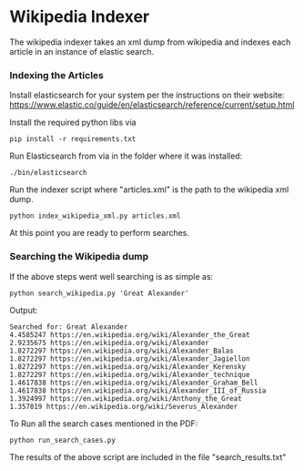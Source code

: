 Wikipedia Indexer
=================

The wikipedia indexer takes an xml dump from wikipedia and indexes each article in an instance of elastic search.

### Indexing the Articles

Install elasticsearch for your system per the instructions on their website: https://www.elastic.co/guide/en/elasticsearch/reference/current/setup.html

Install the required python libs via
```
pip install -r requirements.txt
```

Run Elasticsearch from via in the folder where it was installed:
```
./bin/elasticsearch
```

Run the indexer script where "articles.xml" is the path to the wikipedia xml dump.
```
python index_wikipedia_xml.py articles.xml
```
At this point you are ready to perform searches.

### Searching the Wikipedia dump
If the above steps went well searching is as simple as:
```
python search_wikipedia.py 'Great Alexander'
```
Output:
```
Searched for: Great Alexander
4.4585247 https://en.wikipedia.org/wiki/Alexander_the_Great
2.9235675 https://en.wikipedia.org/wiki/Alexander
1.8272297 https://en.wikipedia.org/wiki/Alexander_Balas
1.8272297 https://en.wikipedia.org/wiki/Alexander_Jagiellon
1.8272297 https://en.wikipedia.org/wiki/Alexander_Kerensky
1.8272297 https://en.wikipedia.org/wiki/Alexander_technique
1.4617838 https://en.wikipedia.org/wiki/Alexander_Graham_Bell
1.4617838 https://en.wikipedia.org/wiki/Alexander_III_of_Russia
1.3924997 https://en.wikipedia.org/wiki/Anthony_the_Great
1.357819 https://en.wikipedia.org/wiki/Severus_Alexander

```

To Run all the search cases mentioned in the PDF:

```
python run_search_cases.py
```

The results of the above script are included in the file "search_results.txt"
